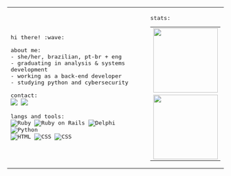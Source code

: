 <table>
  <tr>
    <td>
      <samp>
        hi there! :wave:<br>
        <br>
        about me:<br>
        - she/her, brazilian, pt-br + eng<br>
        - graduating in analysis & systems development<br>
        - working as a back-end developer<br>
        - studying python and cybersecurity<br>
        <br>
        contact:<br>
        <img src="https://img.shields.io/badge/-linkedin-0D1117?style=flat-square&logo=linkedin&logoColor=c10707"&link=https://www.linkedin.com/in/mariafcatani/">
        <img src="https://img.shields.io/badge/-gmail-0D1117?style=flat-square&logo=gmail&logoColor=c10707"&mailto:mariafernandacatani@gmail.com">
        <br>
        <br>
        langs and tools:<br>
        <img src="https://img.shields.io/badge/-ruby-0D1117?style=flat-square&logo=ruby&logoColor=c10707" alt="Ruby"/>
        <img src="https://img.shields.io/badge/-ruby_on_rails-0D1117?style=flat-square&logo=rubyonrails&logoColor=c10707" alt="Ruby on Rails"/>
        <img src="https://img.shields.io/badge/-delphi-0D1117?style=flat-square&logo=delphi&logoColor=c10707" alt="Delphi"/>
        <img src="https://img.shields.io/badge/-python-0D1117?style=flat-square&logo=python&logoColor=c10707" alt="Python"/>
        <br>
        <img src="https://img.shields.io/badge/-html-0D1117?style=flat-square&logo=html5&logoColor=c10707" alt="HTML"/>
        <img src="https://img.shields.io/badge/-css-0D1117?style=flat-square&logo=css3&logoColor=c10707" alt="CSS"/>
        <img src="https://img.shields.io/badge/-javascript-0D1117?style=flat-square&logo=javascript&logoColor=c10707" alt="CSS"/>
      </samp>
    </td>
    <td>
      <samp>
        <br>
        stats:<br>
        <table>
          <tr>
            <td>
              <img height="150em" src="https://github-readme-stats.vercel.app/api?username=mariafcatani&count_private=true&show_icons=true&hide_border=true&bg_color=0D1117&text_color=fff&title_color=c10707&icon_color=c10707"/>
            </td>
          </tr>
          <tr>
            <td>
              <img height="150em" src="https://github-readme-stats.vercel.app/api/wakatime?username=mariafcatani&hide_border=true&bg_color=0d1117&title_color=c10707&text_color=fff"/>
            </td>
          </tr>
        </table>
      </samp>
    </td>
  </tr>
</table>
